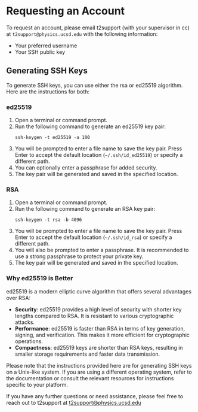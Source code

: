 # Requesting an Account

To request an account, please email t2support (with your supervisor in cc) at `t2support@physics.ucsd.edu` with the following information:
   - Your preferred username
   - Your SSH public key

## Generating SSH Keys

To generate SSH keys, you can use either the rsa or ed25519 algorithm. Here are the instructions for both:
### ed25519

1. Open a terminal or command prompt.
2. Run the following command to generate an ed25519 key pair:
   ```
   ssh-keygen -t ed25519 -a 100
   ```
3. You will be prompted to enter a file name to save the key pair. Press Enter to accept the default location (`~/.ssh/id_ed25519`) or specify a different path.
4. You can optionally enter a passphrase for added security.
5. The key pair will be generated and saved in the specified location.

### RSA

1. Open a terminal or command prompt.
2. Run the following command to generate an RSA key pair:
   ```
   ssh-keygen -t rsa -b 4096
   ```
3. You will be prompted to enter a file name to save the key pair. Press Enter to accept the default location (`~/.ssh/id_rsa`) or specify a different path.
4. You will also be prompted to enter a passphrase. It is recommended to use a strong passphrase to protect your private key.
5. The key pair will be generated and saved in the specified location.

### Why ed25519 is Better

ed25519 is a modern elliptic curve algorithm that offers several advantages over RSA:

- **Security**: ed25519 provides a high level of security with shorter key lengths compared to RSA. It is resistant to various cryptographic attacks.
- **Performance**: ed25519 is faster than RSA in terms of key generation, signing, and verification. This makes it more efficient for cryptographic operations.
- **Compactness**: ed25519 keys are shorter than RSA keys, resulting in smaller storage requirements and faster data transmission.

Please note that the instructions provided here are for generating SSH keys on a Unix-like system. If you are using a different operating system, refer to the documentation or consult the relevant resources for instructions specific to your platform.

If you have any further questions or need assistance, please feel free to reach out to t2support at t2support@physics.ucsd.edu